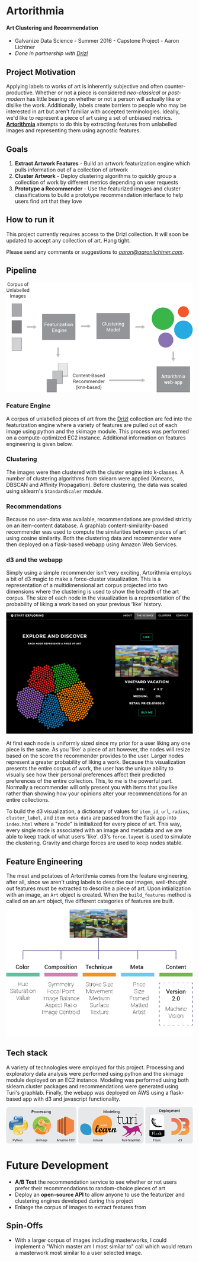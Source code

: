 # Artorithmia

#### Art Clustering and Recommendation
- Galvanize Data Science - Summer 2016 - Capstone Project - Aaron Lichtner
- *Done in partnership with [Drizl](www.drizl.co)*

## Project Motivation

Applying labels to works of art is inherently subjective and often counter-productive. Whether or not a piece is considered *neo-classical* or *post-modern* has little bearing on whether or not a person will actually like or dislike the work. Additionally, labels create barriers to people who may be interested in art but aren't familiar with accepted terminologies. Ideally, we'd like to represent a piece of art using a set of unbiased metrics. **[Artorithmia](www.artorithmia.com)** attempts to do this by extracting features from unlabelled images and representing them using agnostic features.

## Goals
1. **Extract Artwork Features** - Build an artwork featurization engine which pulls information out of a collection of artwork
2. **Cluster Artwork** - Deploy clustering algorithms to quickly group a collection of work by different metrics depending on user requests
3. **Prototype a Recommender** - Use the featurized images and cluster classifications to build a prototype recommendation interface to help users find art that they love

## How to run it

This project currently requires access to the Drizl collection. It will soon be updated to accept any collection of art. Hang tight.

Please send any comments or suggestions to *aaron@aaronlichtner.com*.

## Pipeline

![project pipeline](images/pipeline.png)

### Feature Engine

A corpus of unlabelled pieces of art from the [Drizl](www.drizl.co) collection are fed into the featurization engine where a variety of features are pulled out of each image using python and the skimage module. This process was performed on a compute-optimized EC2 instance. Additional information on features engineering is given below.

### Clustering

The images were then clustered with the cluster engine into k-classes. A number of clustering algorithms from sklearn were applied (Kmeans, DBSCAN and Affinity Propagation). Before clustering, the data was scaled using sklearn's `StandardScaler` module.

### Recommendations

Because no user-data was available, recommendations are provided strictly on an item-content database. A graphlab content-similarity-based recommender was used to compute the similarities between pieces of art using cosine similarity. Both the clustering data and recommender were then deployed on a flask-based webapp using Amazon Web Services.


### d3 and the webapp
Simply using a simple recommender isn't very exciting, Artorithmia employs a bit of d3 magic to make a force-cluster visualization. This is a representation of a multidimensional art corpus projected into two dimensions where the clustering is used to show the breadth of the art corpus. The size of each node in the visualization is a representation of the probability of liking a work based on your previous 'like' history.

![Screenshot](images/app_screenshot.png)

At first each node is uniformly sized since my prior for a user liking any one piece is the same. As you 'like' a piece of art however, the nodes will resize based on the score the recommender provides to the user. Larger nodes represent a greater probability of liking a work. Because this visualization presents the entire corpus of work, the user has the unique ability to visually see how their personal preferences affect their predicted preferences of the entire collection. This, to me is the powerful part. Normally a recommender will only present you with items that you like rather than showing how your opinions alter your recommendations for an entire collections.

To build the d3 visualization, a dictionary of values for `item_id`, `url`, `radius`, `cluster_label`, and `item meta data` are passed from the flask app into `index.html` where a "node" is initialized for every piece of art. This way, every single node is associated with an image and metadata and we are able to keep track of what users 'like'. d3's `force.layout` is used to simulate the clustering. Gravity and charge forces are used to keep nodes stable.

## Feature Engineering

The meat and potatoes of Artorithmia comes from the feature engineering, after all, since we aren't using labels to describe our images, well-thought out features must be extracted to describe a piece of art. Upon intiialization with an image, an `Art` object is created. When the `build_features` method is called on an `Art` object, five different categories of features are built.

![Features](images/art_features.png)

## Tech stack

A variety of technologies were employed for this project. Processing and exploratory data analysis were performed using python and the skimage module deployed on an EC2 instance. Modeling was performed using both sklearn.cluster packages and recommendations were generated using Turi's graphlab. Finally, the webapp was deployed on AWS using a flask-based app with d3 and javascript functionality.

![tech stack](images/tech_stack.png)


# Future Development
- **A/B Test** the recommendation service to see whether or not users prefer their recommendations to random-choice pieces of art
- Deploy an **open-source API** to allow anyone to use the featurizer and clustering engines developed during this project
- Enlarge the corpus of images to extract features from

## Spin-Offs
- With a larger corpus of images including masterworks, I could implement a "Which master am I most similar to" call which would return a masterwork most similar to a user selected image.
